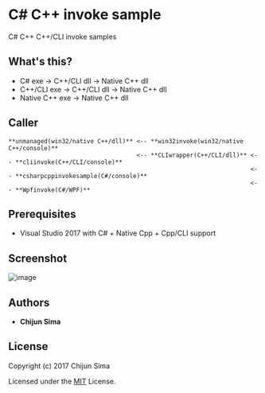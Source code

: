# C# C++ invoke sample

C# C++ C++/CLI invoke samples

## What's this?

+ C# exe -> C++/CLI dll -> Native C++ dll
+ C++/CLI exe -> C++/CLI dll -> Native C++ dll
+ Native C++ exe -> Native C++ dll

## Caller

```
**unmanaged(win32/native C++/dll)** <-- **win32invoke(win32/native C++/console)**
                                    <-- **CLIwrapper(C++/CLI/dll)** <-- **cliinvoke(C++/CLI/console)**
                                                                    <-- **csharpcppinvokesample(C#/console)**
                                                                    <-- **Wpfinvoke(C#/WPF)**
```

## Prerequisites

+ Visual Studio 2017 with C# + Native Cpp + Cpp/CLI support

## Screenshot

![image](https://cloud.githubusercontent.com/assets/22494815/25910859/5d4f13ec-35e4-11e7-8179-f64df419605f.png)

## Authors

* **Chijun Sima**

## License

Copyright (c) 2017 Chijun Sima

Licensed under the [MIT](LICENSE) License.
